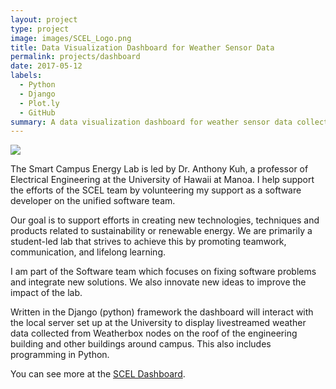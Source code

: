 ```yaml
---
layout: project
type: project
image: images/SCEL_Logo.png
title: Data Visualization Dashboard for Weather Sensor Data
permalink: projects/dashboard
date: 2017-05-12
labels:
  - Python
  - Django
  - Plot.ly
  - GitHub
summary: A data visualization dashboard for weather sensor data collected by the Smart Campus Energy Lab.
---
```


<img class="ui medium right floated rounded image" src="{{ site.baseurl }}/images/SCEL_Webpage.png">

The Smart Campus Energy Lab is led by Dr. Anthony Kuh, a professor of Electrical Engineering at the University of Hawaii at Manoa. I help support the efforts of the SCEL team by volunteering my support as a software developer on the unified software team.

Our goal is to support efforts in creating new technologies, techniques and products related to sustainability or renewable energy. We are primarily a student-led lab that strives to achieve this by promoting teamwork, communication, and lifelong learning.

I am part of the Software team which focuses on fixing software problems and integrate new solutions. We also innovate new ideas to improve the impact of the lab.

Written in the Django (python) framework the dashboard will interact with the local server set up at the University to display livestreamed weather data collected from Weatherbox nodes on the roof of the engineering building and other buildings around campus. This also includes programming in Python.

You can see more at the [SCEL Dashboard](http://dashboard.scel-hawaii.org/).
